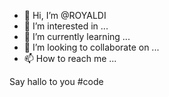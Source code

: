 - 👋 Hi, I’m @ROYALDI
- 👀 I’m interested in ...
- 🌱 I’m currently learning ...
- 💞️ I’m looking to collaborate on ...
- 📫 How to reach me ...

<!---
ROYALDI/ROYALDI is a ✨ special ✨ repository because its `README.md` (this file) appears on your GitHub profile.
You can click the Preview link to take a look at your changes.
--->

Say hallo to you 
#code
